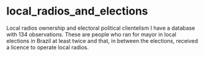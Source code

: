 # local_radios_and_elections
Local radios ownership and electoral political clientelism
I have a database with 134 observations. These are people who ran for mayor in local elections in Brazil at least twice and that, in
between the elections, received a licence to operate local radios. 
